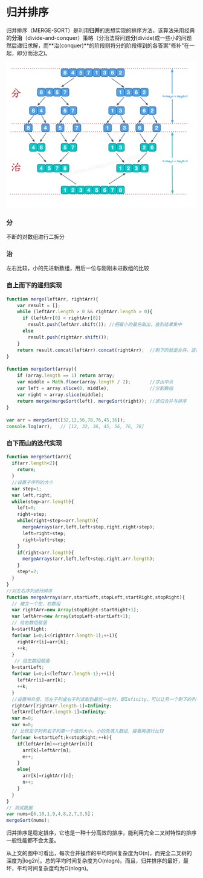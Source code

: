 # 归并排序

归并排序（MERGE-SORT）是利用**归并**的思想实现的排序方法，该算法采用经典的**分治**（divide-and-conquer）策略（分治法将问题**分**\(divide\)成一些小的问题然后递归求解，而**治\(conquer\)**的阶段则将分的阶段得到的各答案"修补"在一起，即分而治之\)。

![](../../../.gitbook/assets/image%20%284%29.png)

### 分

不断的对数组进行二拆分

### 治

左右比较，小的先进新数组，用后一位与刚刚未进数组的比较

### 自上而下的递归实现

```javascript
function merge(leftArr, rightArr){  
    var result = [];  
    while (leftArr.length > 0 && rightArr.length > 0){  
      if (leftArr[0] < rightArr[0])  
        result.push(leftArr.shift()); //把最小的最先取出，放到结果集中   
      else   
        result.push(rightArr.shift());  
    }   
    return result.concat(leftArr).concat(rightArr);  //剩下的就是合并，这样就排好序了  
}  

function mergeSort(array){  
    if (array.length == 1) return array;  
    var middle = Math.floor(array.length / 2);       //求出中点  
    var left = array.slice(0, middle);               //分割数组  
    var right = array.slice(middle);  
    return merge(mergeSort(left), mergeSort(right)); //递归合并与排序  
}  

var arr = mergeSort([32,12,56,78,76,45,36]);
console.log(arr);   // [12, 32, 36, 45, 56, 76, 78]
```

### 自下而山的迭代实现

```javascript
function mergeSort(arr){
  if(arr.length<2){
    return;
  }
  //设置子序列的大小
  var step=1; 
  var left,right;
  while(step<arr.length){
    left=0;
    right=step;
    while(right+step<=arr.length){
      mergeArrays(arr,left,left+step,right,right+step);
      left=right+step;
      right=left+step;
    }
    if(right<arr.length){
      mergeArrays(arr,left,left+step,right,arr.length);
    }
    step*=2;
  }
}
//对左右序列进行排序
function mergeArrays(arr,startLeft,stopLeft,startRight,stopRight){
  // 建立一个左、右数组
  var rightArr=new Array(stopRight-startRight+1);
  var leftArr=new Array(stopLeft-startLeft+1);
  // 给右数组赋值
  k=startRight;
  for(var i=0;i<(rightArr.length-1);++i){
    rightArr[i]=arr[k];
    ++k;
  }
   // 给左数组赋值
  k=startLeft;
  for(var i=0;i<(leftArr.length-1);++i){
    leftArr[i]=arr[k];
    ++k;
  }
  //设置哨兵值，当左子列或右子列读取到最后一位时，即Infinity，可以让另一个剩下的列中的值直接插入到数组中
  rightArr[rightArr.length-1]=Infinity;
  leftArr[leftArr.length-1]=Infinity;
  var m=0;
  var n=0;
  // 比较左子列和右子列第一个值的大小，小的先填入数组，接着再进行比较
  for(var k=startLeft;k<stopRight;++k){
    if(leftArr[m]<=rightArr[n]){
      arr[k]=leftArr[m];
      m++; 
    }
    else{
      arr[k]=rightArr[n];
      n++;
    }
  }
}
// 测试数据
var nums=[6,10,1,9,4,8,2,7,3,5]；
mergeSort(nums);
```

归并排序是稳定排序，它也是一种十分高效的排序，能利用完全二叉树特性的排序一般性能都不会太差。

从上文的图中可看出，每次合并操作的平均时间复杂度为O\(n\)，而完全二叉树的深度为\|log2n\|。总的平均时间复杂度为O\(nlogn\)。而且，归并排序的最好，最坏，平均时间复杂度均为O\(nlogn\)。

